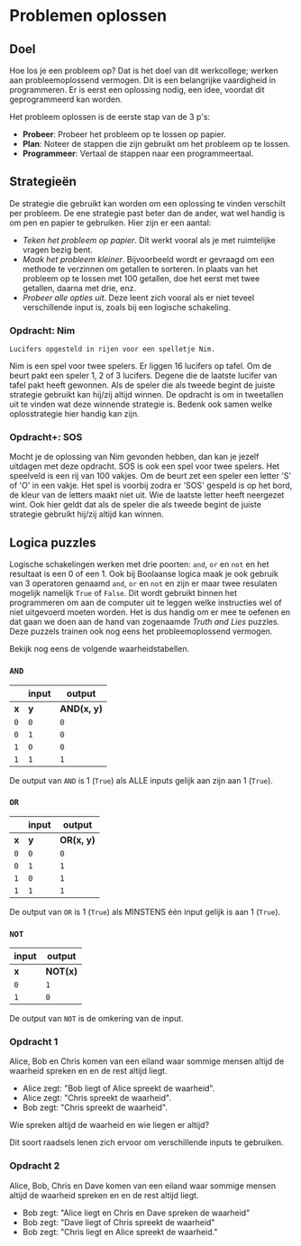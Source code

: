 # Problemen oplossen

## Doel

Hoe los je een probleem op? Dat is het doel van dit werkcollege; werken aan probleemoplossend vermogen. Dit is een belangrijke vaardigheid in programmeren. Er is eerst een oplossing nodig, een idee, voordat dit geprogrammeerd kan worden.

Het probleem oplossen is de eerste stap van de 3 p's:

- **Probeer**: Probeer het probleem op te lossen op papier.
- **Plan**: Noteer de stappen die zijn gebruikt om het probleem op te lossen.
- **Programmeer**: Vertaal de stappen naar een programmeertaal.

## Strategieën

De strategie die gebruikt kan worden om een oplossing te vinden verschilt per probleem. De ene strategie past beter dan de ander, wat wel handig is om pen en papier te gebruiken. Hier zijn er een aantal:

-   *Teken het probleem op papier*. Dit werkt vooral als je met ruimtelijke vragen bezig bent.
-   *Maak het probleem kleiner*. Bijvoorbeeld wordt er gevraagd om een methode te verzinnen om getallen te sorteren. In plaats van het probleem op te lossen met 100 getallen, doe het eerst met twee getallen, daarna met drie, enz.
-   *Probeer alle opties uit*. Deze leent zich vooral als er niet teveel verschillende input is, zoals bij een logische schakeling.


### Opdracht: Nim

```{figure} images/1/NimGame.png
Lucifers opgesteld in rijen voor een spelletje Nim.
```

Nim is een spel voor twee spelers. Er liggen 16 lucifers op tafel. Om de beurt pakt een speler 1, 2 of 3 lucifers. Degene die de laatste lucifer van tafel pakt heeft gewonnen. Als de speler die als tweede begint de juiste strategie gebruikt kan hij/zij altijd winnen. De opdracht is om in tweetallen uit te vinden wat deze winnende strategie is. Bedenk ook samen welke oplosstrategie hier handig kan zijn.

### Opdracht+: SOS

Mocht je de oplossing van Nim gevonden hebben, dan kan je jezelf uitdagen met deze opdracht. SOS is ook een spel voor twee spelers. Het speelveld is een rij van 100 vakjes. Om de beurt zet een speler een letter 'S' of 'O' in een vakje. Het spel is voorbij zodra er 'SOS' gespeld is op het bord, de kleur van de letters maakt niet uit. Wie de laatste letter heeft neergezet wint. Ook hier geldt dat als de speler die als tweede begint de juiste strategie gebruikt hij/zij altijd kan winnen.

## Logica puzzles

Logische schakelingen werken met drie poorten: `and`, `or` en `not` en het resultaat is een 0 of een 1. Ook bij Boolaanse logica maak je ook gebruik van 3 operatoren genaamd `and`, `or` en `not` en zijn er maar twee resulaten mogelijk namelijk `True` of `False`. Dit wordt gebruikt binnen het programmeren om aan de computer uit te leggen welke instructies wel of niet uitgevoerd moeten worden. Het is dus handig om er mee te oefenen en dat gaan we doen aan de hand van zogenaamde *Truth and Lies* puzzles. Deze puzzels trainen ook nog eens het probleemoplossend vermogen.

Bekijk nog eens de volgende waarheidstabellen.

### `AND`

|       | input | output        |
|-------|-------|---------------|
| **x** | **y** | **AND(x, y)** |
|  `0`  |  `0`  |      `0`      |
|  `0`  |  `1`  |      `0`      |
|  `1`  |  `0`  |      `0`      |
|  `1`  |  `1`  |      `1`      |

De output van `AND` is 1 (`True`) als ALLE inputs gelijk aan zijn aan 1 (`True`).

### ``OR``

|       | input | output       |
|-------|-------|--------------|
| **x** | **y** | **OR(x, y)** |
|  `0`  |  `0`  |      `0`     |
|  `0`  |  `1`  |      `1`     |
|  `1`  |  `0`  |      `1`     |
|  `1`  |  `1`  |      `1`     |

De output van `OR` is 1 (`True`) als MINSTENS één input gelijk is aan 1 (`True`).

### `NOT`

| input | output     |
|-------|------------|
| **x** | **NOT(x)** |
|  `0`  |     `1`    |
|  `1`  |     `0`    |

De output van `NOT` is de omkering van de input.

### Opdracht 1

Alice, Bob en Chris komen van een eiland waar sommige mensen altijd de waarheid spreken en en de rest altijd liegt.

- Alice zegt: "Bob liegt of Alice spreekt de waarheid".
- Alice zegt: "Chris spreekt de waarheid".
- Bob zegt: "Chris spreekt de waarheid".

Wie spreken altijd de waarheid en wie liegen er altijd?


Dit soort raadsels lenen zich ervoor om verschillende inputs te gebruiken.

### Opdracht 2

Alice, Bob, Chris en Dave komen van een eiland waar sommige mensen altijd de waarheid spreken en en de rest altijd liegt.

- Bob zegt: "Alice liegt en Chris en Dave spreken de waarheid"
- Bob zegt: "Dave liegt of Chris spreekt de waarheid"
- Bob zegt: "Chris liegt en Alice spreekt de waarheid."

